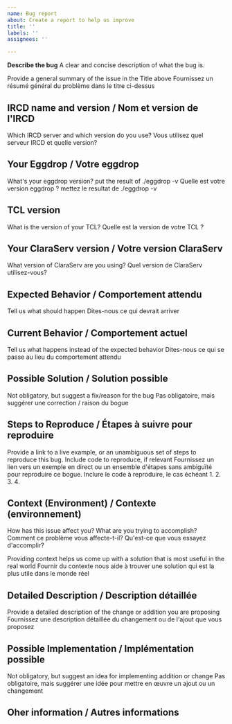 ```yaml
---
name: Bug report
about: Create a report to help us improve
title: ''
labels: ''
assignees: ''

---
```


**Describe the bug**
A clear and concise description of what the bug is.

Provide a general summary of the issue in the Title above
Fournissez un résumé général du problème dans le titre ci-dessus

## IRCD name and version / Nom et version de l'IRCD
Which IRCD server and which version do you use?
Vous utilisez quel serveur IRCD et quelle version?

## Your Eggdrop / Votre eggdrop
What's your eggdrop version? put the result of ./eggdrop -v
Quelle est votre version eggdrop ? mettez le resultat de ./eggdrop -v

## TCL version
What is the version of your TCL?
Quelle est la version de votre TCL ?

## Your ClaraServ version / Votre version ClaraServ
What version of ClaraServ are you using?
Quel version de ClaraServ utilisez-vous?

## Expected Behavior / Comportement attendu
Tell us what should happen
Dites-nous ce qui devrait arriver

## Current Behavior / Comportement actuel
Tell us what happens instead of the expected behavior
Dites-nous ce qui se passe au lieu du comportement attendu

## Possible Solution / Solution possible
Not obligatory, but suggest a fix/reason for the bug
Pas obligatoire, mais suggérer une correction / raison du bogue

## Steps to Reproduce / Étapes à suivre pour reproduire
Provide a link to a live example, or an unambiguous set of steps to reproduce this bug. Include code to reproduce, if relevant
Fournissez un lien vers un exemple en direct ou un ensemble d'étapes sans ambiguïté pour reproduire ce bogue. Inclure le code à reproduire, le cas échéant
1.
2.
3.
4.

## Context (Environment) / Contexte (environnement)
How has this issue affect you? What are you trying to accomplish?
Comment ce problème vous affecte-t-il? Qu'est-ce que vous essayez d'accomplir?

Providing context helps us come up with a solution that is most useful in the real world
Fournir du contexte nous aide à trouver une solution qui est la plus utile dans le monde réel

## Detailed Description / Description détaillée
Provide a detailed description of the change or addition you are proposing
Fournissez une description détaillée du changement ou de l'ajout que vous proposez

## Possible Implementation / Implémentation possible
Not obligatory, but suggest an idea for implementing addition or change
Pas obligatoire, mais suggérer une idée pour mettre en œuvre un ajout ou un changement

## Oher information / Autres informations
